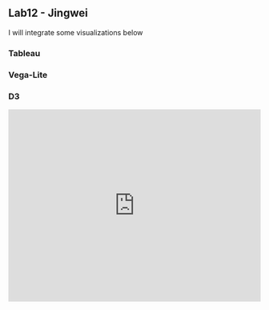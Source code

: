 ## Lab12 - Jingwei

I will integrate some visualizations below

### Tableau


### Vega-Lite

### D3
<iframe width="100%" height="384" frameborder="0"
  src="https://observablehq.com/embed/@info247-spring21/lab-11-d3-tutorial-2-creating-an-arc-diagram-with-animated-tr/6?cells=animatedNodes2"></iframe>
